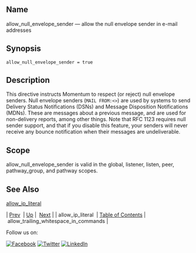 <a name="conf.ref.allow_null_envelope_sender"></a>
## Name

allow_null_envelope_sender — allow the null envelope sender in e-mail addresses

## Synopsis

`allow_null_envelope_sender = true`

<a name="idp23510336"></a>
## Description

This directive instructs Momentum to respect (or reject) null envelope senders. Null envelope senders (`MAIL FROM:<>`) are used by systems to send Delivery Status Notifications (DSNs) and Message Disposition Notifications (MDNs). These are messages about a previous message, and are used for non-delivery reports, among other things. Note that RFC 1123 requires null sender support, and that if you disable this feature, your senders will never receive any bounce notification when their messages are undeliverable.

<a name="idp23513088"></a>
## Scope

allow_null_envelope_sender is valid in the global, listener, listen, peer, pathway_group, and pathway scopes.

<a name="idp23514992"></a>
## See Also

[allow_ip_literal](conf.ref.allow_ip_literal.php "allow_ip_literal")

| [Prev](conf.ref.allow_ip_literal.php)  | [Up](config.options.ref.php) |  [Next](conf.ref.allow_trailing_whitespace_in_commands.php) |
| allow_ip_literal  | [Table of Contents](index.php) |  allow_trailing_whitespace_in_commands |

Follow us on:

[![Facebook](https://support.messagesystems.com/images/icon-facebook.png)](http://www.facebook.com/messagesystems) [![Twitter](https://support.messagesystems.com/images/icon-twitter.png)](http://twitter.com/#!/MessageSystems) [![LinkedIn](https://support.messagesystems.com/images/icon-linkedin.png)](http://www.linkedin.com/company/message-systems)